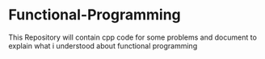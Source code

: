 # Functional-Programming
This Repository will contain cpp code for some problems and document to explain what i understood about functional programming
